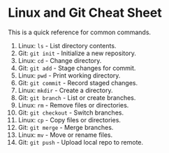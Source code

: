 # Linux and Git Cheat Sheet

This is a quick reference for common commands.
1.	Linux: `ls` - List directory contents.
2.	Git: `git init` - Initialize a new repository. 
3.	Linux: `cd` - Change directory.
4.	Git: `git add` - Stage changes for commit.
5.	Linux: `pwd` - Print working directory.
6.	Git: `git commit` - Record staged changes.
7.	Linux: `mkdir` - Create a directory.
8.	Git: `git branch` - List or create branches.
9.	Linux: `rm` - Remove files or directories.
10.	Git: `git checkout` - Switch branches.
11.	Linux: `cp` - Copy files or directories.
12.	Git: `git merge` - Merge branches.
13.	Linux: `mv` - Move or rename files.
14.	Git: `git push` - Upload local repo to remote.
